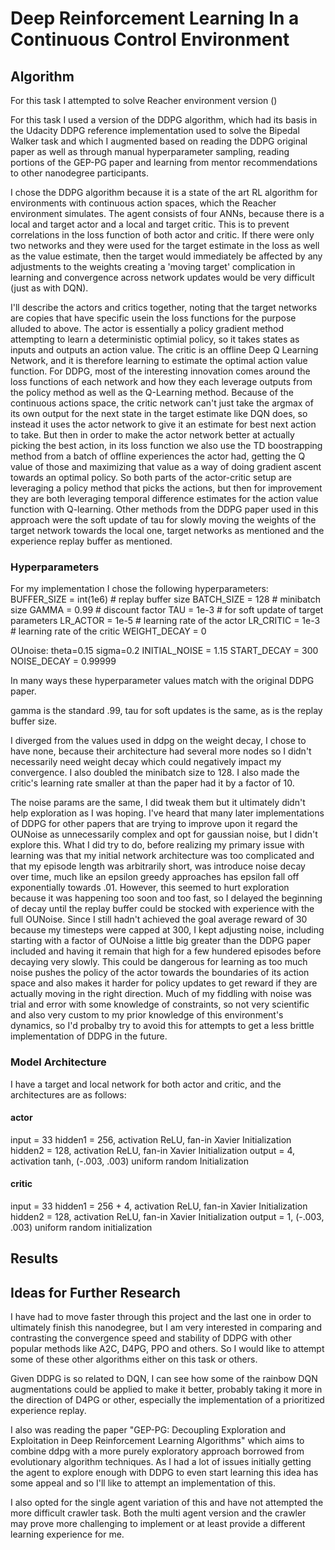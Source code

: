 # Deep Reinforcement Learning In a Continuous Control Environment

## Algorithm

For this task I attempted to solve Reacher environment version ()

For this task I used a version of the DDPG algorithm, which had its basis in the Udacity DDPG reference 
implementation used to solve the Bipedal Walker task and which I augmented based on reading the DDPG original paper
as well as through manual hyperparameter sampling, reading portions of the GEP-PG paper and learning from mentor recommendations
to other nanodegree participants. 

I chose the DDPG algorithm because it is a state of the art RL algorithm for environments with continuous action spaces, which the Reacher environment simulates. 
The agent consists of four ANNs, because there is a local and target actor and a local and target critic. This is to prevent 
correlations in the loss function of both actor and critic. If there were only two networks and they were used for the target estimate
in the loss as well as the value estimate, then the target would immediately be affected by any adjustments to the weights creating a 'moving target' 
complication in learning and convergence across network updates would be very difficult (just as with DQN). 

I'll describe the actors and critics together, noting that the target networks are copies that have specific usein the loss functions for the purpose alluded to above.
The actor is essentially a policy gradient method attempting to learn a deterministic optimial policy, so it takes states as inputs and outputs an action value. 
The critic is an offline Deep Q Learning Network, and it is therefore learning to estimate the optimal action value function. For DDPG, most of the interesting innovation comes
around the loss functions of each network and how they each leverage outputs from the policy method as well as the Q-Learning method. Because of the continuous actions space, the critic network can't just take the argmax of its own output for the next state in the target estimate like DQN does, so instead it uses the actor network to give it an estimate for best next action to take. But then in order to make the actor 
network better at actually picking the best action, in its loss function we also use the TD boostrapping method from a batch of offline experiences the actor had, getting the 
Q value of those and maximizing that value as a way of doing gradient ascent towards an optimal policy. So both parts of the actor-critic setup are leveraging a policy method 
that picks the actions, but then for improvement they are both leveraging temporal difference estimates for the action value function with Q-learning. Other 
methods from the DDPG paper used in this approach were the soft update of tau for slowly moving the weights of the target network towards the local one, target networks as 
mentioned and the experience replay buffer as mentioned. 

### Hyperparameters

For my implementation I chose the following hyperparameters:
BUFFER_SIZE = int(1e6)  # replay buffer size
BATCH_SIZE = 128  # minibatch size
GAMMA = 0.99  # discount factor
TAU = 1e-3  # for soft update of target parameters
LR_ACTOR = 1e-5  # learning rate of the actor
LR_CRITIC = 1e-3  # learning rate of the critic
WEIGHT_DECAY = 0

OUnoise: 
theta=0.15
sigma=0.2
INITIAL_NOISE = 1.15
START_DECAY = 300
NOISE_DECAY = 0.99999

In many ways these hyperparameter values match with the original DDPG paper. 

gamma is the standard .99, tau for soft updates is the same, as is the replay buffer size. 

I diverged from the values used in ddpg on the weight decay, I chose to have none, because their architecture had several more nodes so I didn't necessarily need weight decay which could 
negatively impact my convergence. I also doubled the minibatch size to 128. I also made the critic's learning rate smaller at than the paper had it by a factor of 10.

The noise params are the same, I did tweak them but it ultimately didn't help exploration as I was hoping.
I've heard that many later implementations of DDPG for other papers that are trying to improve upon it regard the OUNoise as unnecessarily complex and opt for gaussian noise, but I didn't
explore this. What I did try to do, before realizing my primary issue with learning was that my initial network architecture was too complicated and that my episode length was arbitrarily short, was introduce noise decay over time, much like an epsilon greedy approaches has epsilon fall off exponentially towards .01. However, this seemed to hurt exploration because it was happening too soon and too fast, so I delayed the beginning of decay until the replay buffer could be stocked with experience with the full OUNoise. Since I still hadn't achieved the goal average reward of 30 because my timesteps were capped at 300, I kept adjusting noise, including starting with a factor of OUNoise a little big greater than the DDPG paper included and having it remain that high for a few hundered episodes before decaying very slowly. This could be dangerous for learning as too much noise pushes the policy of the actor towards the boundaries of its action space and also makes it harder for policy updates to get reward if they are actually moving in the right direction. Much of my fiddling with noise was trial and error with some knowledge of constraints, so not very scientific and also very custom to my prior knowledge of this environment's dynamics, so I'd probalby try to avoid this for attempts to get a less brittle implementation of DDPG in the future.


### Model Architecture

I have a target and local network for both actor and critic, and the architectures are as follows: 

#### actor 
input = 33
hidden1 = 256, activation ReLU, fan-in Xavier Initialization
hidden2 = 128, activation ReLU, fan-in Xavier Initialization
output = 4, activation tanh, (-.003, .003) uniform random Initialization

#### critic
input = 33
hidden1 = 256 + 4, activation ReLU, fan-in Xavier Initialization
hidden2 = 128, activation ReLU, fan-in Xavier Initialization
output = 1, (-.003, .003) uniform random initialization


## Results

## Ideas for Further Research

I have had to move faster through this project and the last one in order to ultimately finish this nanodegree, but I am very interested in comparing and contrasting the 
convergence speed and stability of DDPG with other popular methods like A2C, D4PG, PPO and others. So I would like to attempt some of these other algorithms either on this task or 
others. 

Given DDPG is so related to DQN, I can see how some of the rainbow DQN augmentations could be applied to make it better, probably taking it more in the direction of D4PG or other, 
especially the implementation of a prioritized experience replay. 

I also was reading the paper "GEP-PG: Decoupling Exploration and Exploitation in Deep
Reinforcement Learning Algorithms" which aims to combine ddpg with a more purely exploratory approach borrowed from evolutionary algorithm techniques. As I had a lot of issues
initially getting the agent to explore enough with DDPG to even start learning this idea has some appeal and so I'll like to attempt an implementation of this. 

I also opted for the single agent variation of this and have not attempted the more difficult crawler task. Both the multi agent version and the crawler may prove more challenging to
implement or at least provide a different learning experience for me. 
